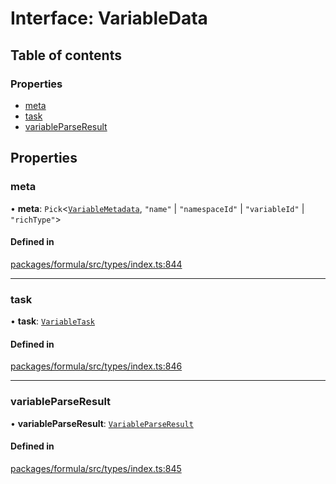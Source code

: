 # Interface: VariableData

## Table of contents

### Properties

- [meta](VariableData.md#meta)
- [task](VariableData.md#task)
- [variableParseResult](VariableData.md#variableparseresult)

## Properties

### <a id="meta" name="meta"></a> meta

• **meta**: `Pick`<[`VariableMetadata`](VariableMetadata.md), `"name"` \| `"namespaceId"` \| `"variableId"` \| `"richType"`\>

#### Defined in

[packages/formula/src/types/index.ts:844](https://github.com/mashcard/mashcard/blob/main/packages/formula/src/types/index.ts#L844)

---

### <a id="task" name="task"></a> task

• **task**: [`VariableTask`](../README.md#variabletask)

#### Defined in

[packages/formula/src/types/index.ts:846](https://github.com/mashcard/mashcard/blob/main/packages/formula/src/types/index.ts#L846)

---

### <a id="variableparseresult" name="variableparseresult"></a> variableParseResult

• **variableParseResult**: [`VariableParseResult`](VariableParseResult.md)

#### Defined in

[packages/formula/src/types/index.ts:845](https://github.com/mashcard/mashcard/blob/main/packages/formula/src/types/index.ts#L845)
